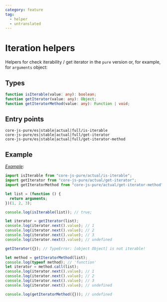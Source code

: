 ```yaml
---
category: feature
tag:
  - helper
  - untranslated
---
```


# Iteration helpers

Helpers for check iterability / get iterator in the `pure` version or, for example, for `arguments` object:

## Types

```ts
function isIterable(value: any): boolean;
function getIterator(value: any): Object;
function getIteratorMethod(value: any): Function | void;
```

## Entry points

```
core-js-pure/es|stable|actual|full/is-iterable
core-js-pure/es|stable|actual|full/get-iterator
core-js-pure/es|stable|actual|full/get-iterator-method
```

## Example

[_Example_](https://goo.gl/SXsM6D):

```js
import isIterable from "core-js-pure/actual/is-iterable";
import getIterator from "core-js-pure/actual/get-iterator";
import getIteratorMethod from "core-js-pure/actual/get-iterator-method";

let list = (function () {
  return arguments;
})(1, 2, 3);

console.log(isIterable(list)); // true;

let iterator = getIterator(list);
console.log(iterator.next().value); // 1
console.log(iterator.next().value); // 2
console.log(iterator.next().value); // 3
console.log(iterator.next().value); // undefined

getIterator({}); // TypeError: [object Object] is not iterable!

let method = getIteratorMethod(list);
console.log(typeof method); // 'function'
let iterator = method.call(list);
console.log(iterator.next().value); // 1
console.log(iterator.next().value); // 2
console.log(iterator.next().value); // 3
console.log(iterator.next().value); // undefined

console.log(getIteratorMethod({})); // undefined
```
